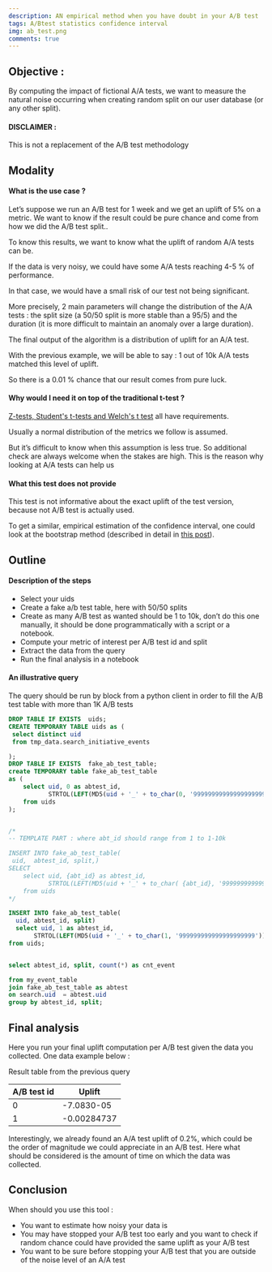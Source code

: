 ```yaml
---
description: AN empirical method when you have doubt in your A/B test
tags: A/Btest statistics confidence interval
img: ab_test.png
comments: true
---
```


## Objective : 

By computing the impact of fictional A/A tests, we want to measure the natural noise occurring when creating random split on our user database (or any other split).

#### **DISCLAIMER** :  
This is not a replacement of the A/B test methodology

## Modality

#### What is the use case ? 

Let’s suppose we run an A/B test for 1 week and we get an uplift of 5% on a metric. We want to know if the result could be pure chance and come from how we did the A/B test split..

To know this results, we want to know what the uplift of random A/A tests can be.

If the data is very noisy, we could have some A/A tests reaching 4-5 % of performance. 

In that case, we would have a small risk of our test not being significant.

More precisely, 2 main parameters will change the distribution of the A/A tests : the split size (a 50/50 split is more stable than a 95/5) and the duration (it is more difficult to 
maintain an anomaly over a large duration).

The final output of the algorithm is a distribution of uplift for an A/A test.

With the previous example, we will be able to say : 1 out of 10k A/A tests matched this level of uplift.

So there is a 0.01 % chance that our result comes from pure luck.
 
#### Why would I need it on top of the traditional t-test ?

[Z-tests, Student's t-tests and Welch's t test](https://en.wikipedia.org/wiki/Student%27s_t-test) all have requirements. 

Usually a normal distribution of the metrics we follow is assumed.

But it’s difficult to know when this assumption is less true. So additional check are always welcome when the stakes are high.
This is the reason why looking at A/A tests can help us
 
#### What this test does not provide

This test is not informative about the exact uplift of the test version, because not A/B test is actually used. 

To get a similar, empirical estimation of the confidence interval, one could look at the bootstrap method (described in detail in [this post](https://www.unofficialgoogledatascience.com/2015/08/an-introduction-to-poisson-bootstrap26.html)).


## Outline 

#### Description of the steps

- Select your uids
- Create a fake a/b test table, here with 50/50 splits
- Create as many A/B test as wanted should be 1 to 10k, don’t do this one manually, it should be done programmatically with a script or a notebook.
- Compute your metric of interest per A/B test id and split
- Extract the data from the query
- Run the final analysis in a notebook
 
#### An illustrative query

The query should be run by block from a python client in order to fill the A/B test table with more than 1K A/B tests


```sql
DROP TABLE IF EXISTS  uids;
CREATE TEMPORARY TABLE uids as (
 select distinct uid
 from tmp_data.search_initiative_events

);
DROP TABLE IF EXISTS  fake_ab_test_table;
create TEMPORARY table fake_ab_test_table
as (
    select uid, 0 as abtest_id,
           STRTOL(LEFT(MD5(uid + '_' + to_char(0, '999999999999999999999')),15), 16) % 2 as split
    from uids
);


/*
-- TEMPLATE PART : where abt_id should range from 1 to 1-10k

INSERT INTO fake_ab_test_table(
 uid,  abtest_id, split,)
SELECT
    select uid, {abt_id} as abtest_id,
           STRTOL(LEFT(MD5(uid + '_' + to_char( {abt_id}, '999999999999999999999')),15), 16) % 2 as split
    from uids
*/

INSERT INTO fake_ab_test_table(
  uid, abtest_id, split)
  select uid, 1 as abtest_id,
       STRTOL(LEFT(MD5(uid + '_' + to_char(1, '999999999999999999999')),15), 16) % 2 as split
from uids;


select abtest_id, split, count(*) as cnt_event

from my_event_table
join fake_ab_test_table as abtest
on search.uid  = abtest.uid
group by abtest_id, split;
```
 
## Final analysis 
Here you run your final uplift computation per A/B test given the data you collected. One data example below : 

Result table from the previous query

 
| A/B test id | Uplift      |
| ----------- | ----------- |
| 0           | -7.0830-05  |
| 1           | -0.00284737 |


Interestingly, we already found an A/A test uplift of 0.2%, which could be the order of magnitude we could appreciate in an A/B test.
Here what should be considered is the amount of time on which the data was collected. 
 
## Conclusion 

When should you use this tool : 
- You want to estimate how noisy your data is
- You may have stopped your A/B test too early and you want to check if random chance could have provided the same uplift as your A/B test
- You want to be sure before stopping your A/B test that you are outside of the noise level of an A/A test

